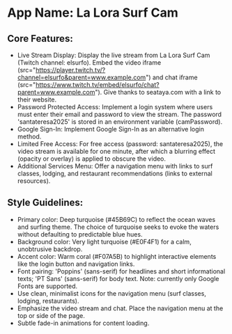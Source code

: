 # **App Name**: La Lora Surf Cam

## Core Features:

- Live Stream Display: Display the live stream from La Lora Surf Cam (Twitch channel: elsurfo). Embed the video iframe (src="https://player.twitch.tv/?channel=elsurfo&parent=www.example.com") and chat iframe (src="https://www.twitch.tv/embed/elsurfo/chat?parent=www.example.com"). Give thanks to seataya.com with a link to their website.
- Password Protected Access: Implement a login system where users must enter their email and password to view the stream. The password 'santateresa2025' is stored in an environment variable (camPassword).
- Google Sign-In: Implement Google Sign-In as an alternative login method.
- Limited Free Access: For free access (password: santateresa2025), the video stream is available for one minute, after which a blurring effect (opacity or overlay) is applied to obscure the video.
- Additional Services Menu: Offer a navigation menu with links to surf classes, lodging, and restaurant recommendations (links to external resources).

## Style Guidelines:

- Primary color: Deep turquoise (#45B69C) to reflect the ocean waves and surfing theme. The choice of turquoise seeks to evoke the waters without defaulting to predictable blue hues.
- Background color: Very light turquoise (#E0F4F1) for a calm, unobtrusive backdrop.
- Accent color: Warm coral (#F07A5B) to highlight interactive elements like the login button and navigation links.
- Font pairing: 'Poppins' (sans-serif) for headlines and short informational texts; 'PT Sans' (sans-serif) for body text. Note: currently only Google Fonts are supported.
- Use clean, minimalist icons for the navigation menu (surf classes, lodging, restaurants).
- Emphasize the video stream and chat. Place the navigation menu at the top or side of the page.
- Subtle fade-in animations for content loading.